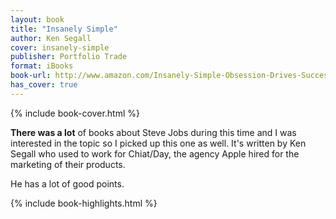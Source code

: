 ```yaml
---
layout: book
title: "Insanely Simple"
author: Ken Segall
cover: insanely-simple
publisher: Portfolio Trade
format: iBooks
book-url: http://www.amazon.com/Insanely-Simple-Obsession-Drives-Success/dp/1591846218
has_cover: true
---
```

{% include book-cover.html %}

**There was a lot** of books about Steve Jobs during this time and I was interested in the topic so I picked up this one as well. It's written by Ken Segall who used to work for Chiat/Day, the agency Apple hired for the marketing of their products.

He has a lot of good points.

{% include book-highlights.html %}
